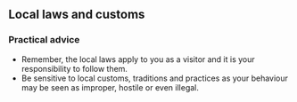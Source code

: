 ## Local laws and customs

### **Practical advice**

* Remember, the local laws apply to you as a visitor and it is your responsibility to follow them.
* Be sensitive to local customs, traditions and practices as your behaviour may be seen as improper, hostile or even illegal.